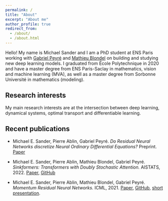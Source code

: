 ```yaml
---
permalink: /
title: "About"
excerpt: "About me"
author_profile: true
redirect_from: 
  - /about/
  - /about.html
---
```


Hello! My name is Michael Sander and I am a PhD student at ENS Paris working with [Gabriel Peyré](http://www.gpeyre.com/) and [Mathieu Blondel](https://mblondel.org/) on building and studying new deep learning models. 
I graduated from École Polytechnique in 2020 and have a master degree from ENS Paris-Saclay in mathematics, vision and machine learning (MVA), as well as a master degree from Sorbonne Université in mathematics (modeling).  

Research interests
---

My main research interests are at the intersection between deep learning, dynamical systems, optimal transport and differentiable learning.

Recent publications
---

- Michael E. Sander, Pierre Ablin, Gabriel Peyré. *Do Residual Neural Networks discretize Neural Ordinary Differential Equations?* Preprint. [Paper](https://arxiv.org/abs/2205.14612)

- Michael E. Sander, Pierre Ablin, Mathieu Blondel, Gabriel Peyré. *Sinkformers: Transformers with Doubly Stochastic Attention.* AISTATS, 2022. [Paper](https://arxiv.org/abs/2110.11773), [GitHub](https://github.com/michaelsdr/sinkformers)

- Michael E. Sander, Pierre Ablin, Mathieu Blondel, Gabriel Peyré. *Momentum Residual Neural Networks.* ICML, 2021. [Paper](https://arxiv.org/abs/2102.07870), [GitHub](https://github.com/michaelsdr/momentumnet), [short presentation](https://www.youtube.com/watch?v=4PQR7ErASNo).

